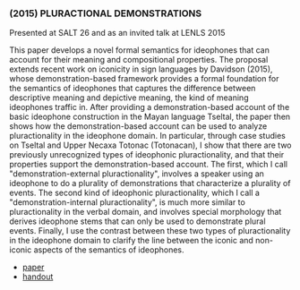 ### (2015) PLURACTIONAL DEMONSTRATIONS ###

Presented at SALT 26 and as an invited talk at LENLS 2015

This paper develops a novel formal semantics for ideophones that can account for their meaning and compositional properties. The proposal extends recent work on iconicity in sign languages by Davidson (2015), whose demonstration-based framework provides a formal foundation for the semantics of ideophones that captures the difference between descriptive meaning and depictive meaning, the kind of meaning ideophones traffic in. After providing a demonstration-based account of the basic ideophone construction in the Mayan language Tseltal, the paper then shows how the demonstration-based account can be used to analyze pluractionality in the ideophone domain. In particular, through case studies on Tseltal and Upper Necaxa Totonac (Totonacan), I show that there are two previously unrecognized types of ideophonic pluractionality, and that their properties support the demonstration-based account. The first, which I call "demonstration-external pluractionality", involves a speaker using an ideophone to do a plurality of demonstrations that characterize a plurality of events. The second kind of ideophonic pluractionality, which I call a "demonstration-internal pluractionality", is much more similar to pluractionality in the verbal domain, and involves special morphology that derives ideophone stems that can only be used to demonstrate plural events. Finally, I use the contrast between these two types of pluractionality in the ideophone domain to clarify the line between the iconic and non-iconic aspects of the semantics of ideophones.


+ [paper](/resources/papers/pluractional_demonstration_paper.pdf)
+ [handout](/resources/papers/pluractional_demonstration_hd.pdf)

